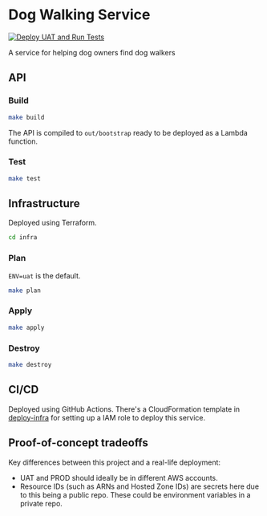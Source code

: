 # Dog Walking Service
[![Deploy UAT and Run Tests](https://github.com/rhargreaves/dog-walking/actions/workflows/deploy-uat.yaml/badge.svg)](https://github.com/rhargreaves/dog-walking/actions/workflows/deploy-uat.yaml)

A service for helping dog owners find dog walkers

## API

### Build

```sh
make build
```

The API is compiled to `out/bootstrap` ready to be deployed as a Lambda function.

### Test

```sh
make test
```

## Infrastructure

Deployed using Terraform.

```sh
cd infra
```

### Plan

`ENV=uat` is the default.

```sh
make plan
```

### Apply

```sh
make apply
```

### Destroy

```sh
make destroy
```

## CI/CD

Deployed using GitHub Actions. There's a CloudFormation template in [deploy-infra](deploy-infra) for setting up a IAM role to deploy this service.

## Proof-of-concept tradeoffs

Key differences between this project and a real-life deployment:

* UAT and PROD should ideally be in different AWS accounts.
* Resource IDs (such as ARNs and Hosted Zone IDs) are secrets here due to this being a public repo. These could be environment variables in a private repo.
